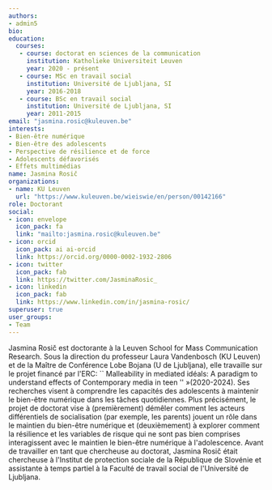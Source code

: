 ```yaml
---
authors:
- admin5
bio: 
education:
  courses:
   - course: doctorat en sciences de la communication
     institution: Katholieke Universiteit Leuven
     year: 2020 - présent
   - course: MSc en travail social
     institution: Université de Ljubljana, SI
     year: 2016-2018
   - course: BSc en travail social
     institution: Université de Ljubljana, SI
     year: 2011-2015
email: "jasmina.rosic@kuleuven.be"
interests:
- Bien-être numérique
- Bien-être des adolescents
- Perspective de résilience et de force
- Adolescents défavorisés
- Effets multimédias
name: Jasmina Rosič
organizations:
- name: KU Leuven
  url: "https://www.kuleuven.be/wieiswie/en/person/00142166"
role: Doctorant
social:
- icon: envelope
  icon_pack: fa
  link: "mailto:jasmina.rosic@kuleuven.be"
- icon: orcid
  icon_pack: ai ai-orcid
  link: https://orcid.org/0000-0002-1932-2806
- icon: twitter
  icon_pack: fab
  link: https://twitter.com/JasminaRosic_
- icon: linkedin
  icon_pack: fab
  link: https://www.linkedin.com/in/jasmina-rosic/
superuser: true
user_groups:
- Team
---
```


Jasmina Rosič est doctorante à la Leuven School for Mass Communication Research. Sous la direction du professeur Laura Vandenbosch (KU Leuven) et de la Maître de Conférence Lobe Bojana (U de Ljubljana), elle travaille sur le projet financé par l'ERC: `` Malleability in mediated idéals: A paradigm to understand effects of Contemporary media in teen '' »(2020-2024). Ses recherches visent à comprendre les capacités des adolescents à maintenir le bien-être numérique dans les tâches quotidiennes. Plus précisément, le projet de doctorat vise à (premièrement) démêler comment les acteurs différentiels de socialisation (par exemple, les parents) jouent un rôle dans le maintien du bien-être numérique et (deuxièmement) à explorer comment la résilience et les variables de risque qui ne sont pas bien comprises interagissent avec le maintien le bien-être numérique à l'adolescence. Avant de travailler en tant que chercheuse au doctorat, Jasmina Rosič était chercheuse à l'Institut de protection sociale de la République de Slovénie et assistante à temps partiel à la Faculté de travail social de l'Université de Ljubljana.